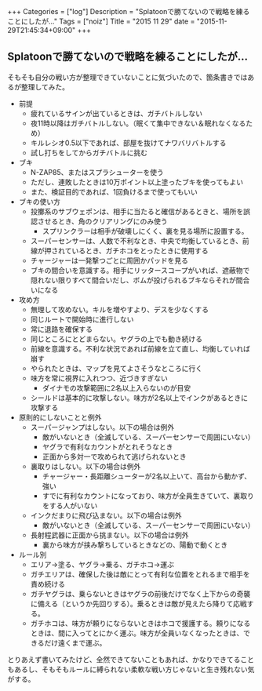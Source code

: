 +++
Categories = ["log"]
Description = "Splatoonで勝てないので戦略を練ることにしたが..."
Tags = ["noiz"]
Title = "2015 11 29"
date = "2015-11-29T21:45:34+09:00"
+++

## Splatoonで勝てないので戦略を練ることにしたが...
そもそも自分の戦い方が整理できていないことに気づいたので、箇条書きではあるが整理してみた。

* 前提
	* 疲れているサインが出ているときは、ガチバトルしない
	* 夜11時以降はガチバトルしない。（眠くて集中できない＆眠れなくなるため）
	* キルレシオ0.5以下であれば、部屋を抜けてナワバリバトルする
	* 試し打ちをしてからガチバトルに挑む
* ブキ
	* N-ZAP85、またはスプラシューターを使う
	* ただし、連敗したときは10万ポイント以上塗ったブキを使ってもよい
	* また、検証目的であれば、1回負けるまで使ってもいい
* ブキの使い方
	* 投擲系のサブウェポンは、相手に当たると確信があるときと、場所を誤認させるとき、角のクリアリングにのみ使う
		* スプリンクラーは相手が破壊しにくく、裏を見る場所に設置する。
	* スーパーセンサーは、人数で不利なとき、中央で均衡しているとき、前線が押されているとき、ガチホコをとったときに使用する
	* チャージャーは一発撃つごとに周囲かパッドを見る
	* ブキの間合いを意識する。相手にリッタースコープがいれば、遮蔽物で隠れない限りすべて間合いだし、ボムが投げられるブキならそれが間合いになる
* 攻め方
	* 無理して攻めない。キルを増やすより、デスを少なくする
	* 同じルートで開始時に進行しない
	* 常に退路を確保する
	* 同じところにとどまらない。ヤグラの上でも動き続ける
	* 前線を意識する。不利な状況であれば前線を立て直し、均衡していれば崩す
	* やられたときは、マップを見てよさそうなところに行く
	* 味方を常に視界に入れつつ、近づきすぎない
		* ダイナモの攻撃範囲に2名以上入らないのが目安
	* シールドは基本的に攻撃しない。味方が2名以上でインクがあるときに攻撃する
* 原則的にしないことと例外
	* スーパージャンプはしない。以下の場合は例外
		* 敵がいないとき（全滅している、スーパーセンサーで周囲にいない）
		* ヤグラで有利なカウントがとれそうなとき
		* 正面から多対一で攻められて逃げられないとき
	* 裏取りはしない。以下の場合は例外
		* チャージャー・長距離シューターが2名以上いて、高台から動かず、強い
		* すでに有利なカウントになっており、味方が全員生きていて、裏取りをする人がいない
	* インクだまりに飛び込まない。以下の場合は例外
		* 敵がいないとき（全滅している、スーパーセンサーで周囲にいない）
	* 長射程武器に正面から挑まない。以下の場合は例外
		* 裏から味方が挟み撃ちしているときなどの、陽動で動くとき
* ルール別
	* エリア→塗る、ヤグラ→乗る、ガチホコ→運ぶ
	* ガチエリアは、確保した後は敵にとって有利な位置をとれるまで相手を責め続ける
	* ガチヤグラは、乗らないときはヤグラの前後だけでなく上下からの奇襲に備える（というか先回りする）。乗るときは敵が見えたら降りて応戦する。
	* ガチホコは、味方が頼りにならないときはホコで援護する。頼りになるときは、間に入ってとにかく運ぶ。味方が全員いなくなったときは、できるだけ遠くまで運ぶ。

とりあえず書いてみたけど、全然できてないこともあれば、かなりできてることもあるし、そもそもルールに縛られない柔軟な戦い方じゃないと生き残れない気がする。
